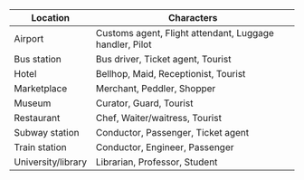 | Location          | Characters                                       |
| ----------------- | ------------------------------------------------ |
| Airport           | Customs agent, Flight attendant, Luggage handler, Pilot |
| Bus station       | Bus driver, Ticket agent, Tourist                |
| Hotel             | Bellhop, Maid, Receptionist, Tourist             |
| Marketplace       | Merchant, Peddler, Shopper                       |
| Museum            | Curator, Guard, Tourist                          |
| Restaurant        | Chef, Waiter/waitress, Tourist                   |
| Subway station    | Conductor, Passenger, Ticket agent               |
| Train station     | Conductor, Engineer, Passenger                   |
| University/library| Librarian, Professor, Student                    |

